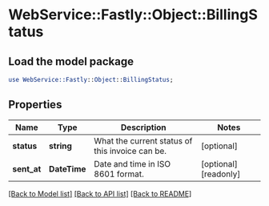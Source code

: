 # WebService::Fastly::Object::BillingStatus

## Load the model package
```perl
use WebService::Fastly::Object::BillingStatus;
```

## Properties
Name | Type | Description | Notes
------------ | ------------- | ------------- | -------------
**status** | **string** | What the current status of this invoice can be. | [optional] 
**sent_at** | **DateTime** | Date and time in ISO 8601 format. | [optional] [readonly] 

[[Back to Model list]](../README.md#documentation-for-models) [[Back to API list]](../README.md#documentation-for-api-endpoints) [[Back to README]](../README.md)


